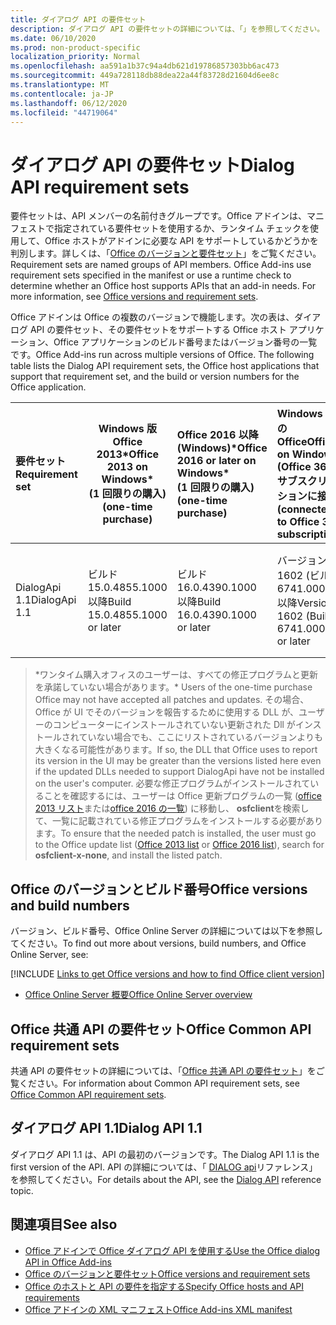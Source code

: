 ```yaml
---
title: ダイアログ API の要件セット
description: ダイアログ API の要件セットの詳細については、「」を参照してください。
ms.date: 06/10/2020
ms.prod: non-product-specific
localization_priority: Normal
ms.openlocfilehash: aa591a1b37c94a4db621d19786857303bb6ac473
ms.sourcegitcommit: 449a728118db88dea22a44f83728d21604d6ee8c
ms.translationtype: MT
ms.contentlocale: ja-JP
ms.lasthandoff: 06/12/2020
ms.locfileid: "44719064"
---
```

# <a name="dialog-api-requirement-sets"></a><span data-ttu-id="c5b41-103">ダイアログ API の要件セット</span><span class="sxs-lookup"><span data-stu-id="c5b41-103">Dialog API requirement sets</span></span>

<span data-ttu-id="c5b41-p101">要件セットは、API メンバーの名前付きグループです。Office アドインは、マニフェストで指定されている要件セットを使用するか、ランタイム チェックを使用して、Office ホストがアドインに必要な API をサポートしているかどうかを判別します。詳しくは、「[Office のバージョンと要件セット](../../develop/office-versions-and-requirement-sets.md)」をご覧ください。</span><span class="sxs-lookup"><span data-stu-id="c5b41-p101">Requirement sets are named groups of API members. Office Add-ins use requirement sets specified in the manifest or use a runtime check to determine whether an Office host supports APIs that an add-in needs. For more information, see [Office versions and requirement sets](../../develop/office-versions-and-requirement-sets.md).</span></span>

<span data-ttu-id="c5b41-p102">Office アドインは Office の複数のバージョンで機能します。次の表は、ダイアログ API の要件セット、その要件セットをサポートする Office ホスト アプリケーション、Office アプリケーションのビルド番号またはバージョン番号の一覧です。</span><span class="sxs-lookup"><span data-stu-id="c5b41-p102">Office Add-ins run across multiple versions of Office. The following table lists the Dialog API requirement sets, the Office host applications that support that requirement set, and the build or version numbers for the Office application.</span></span>

|  <span data-ttu-id="c5b41-109">要件セット</span><span class="sxs-lookup"><span data-stu-id="c5b41-109">Requirement set</span></span>  | <span data-ttu-id="c5b41-110">Windows 版 Office 2013\*</span><span class="sxs-lookup"><span data-stu-id="c5b41-110">Office 2013 on Windows\*</span></span><br><span data-ttu-id="c5b41-111">(1 回限りの購入)</span><span class="sxs-lookup"><span data-stu-id="c5b41-111">(one-time purchase)</span></span> | <span data-ttu-id="c5b41-112">Office 2016 以降 (Windows)\*</span><span class="sxs-lookup"><span data-stu-id="c5b41-112">Office 2016 or later on Windows\*</span></span><br><span data-ttu-id="c5b41-113">(1 回限りの購入)</span><span class="sxs-lookup"><span data-stu-id="c5b41-113">(one-time purchase)</span></span>   | <span data-ttu-id="c5b41-114">Windows での Office</span><span class="sxs-lookup"><span data-stu-id="c5b41-114">Office on Windows</span></span><br><span data-ttu-id="c5b41-115">(Office 365 サブスクリプションに接続)</span><span class="sxs-lookup"><span data-stu-id="c5b41-115">(connected to Office 365 subscription)</span></span> |  <span data-ttu-id="c5b41-116">Office on iPad</span><span class="sxs-lookup"><span data-stu-id="c5b41-116">Office on iPad</span></span><br><span data-ttu-id="c5b41-117">(Office 365 サブスクリプションに接続)</span><span class="sxs-lookup"><span data-stu-id="c5b41-117">(connected to Office 365 subscription)</span></span>  |  <span data-ttu-id="c5b41-118">Office on Mac</span><span class="sxs-lookup"><span data-stu-id="c5b41-118">Office on Mac</span></span><br><span data-ttu-id="c5b41-119">(Office 365 サブスクリプションに接続)</span><span class="sxs-lookup"><span data-stu-id="c5b41-119">(connected to Office 365 subscription)</span></span>  | <span data-ttu-id="c5b41-120">Office on the web</span><span class="sxs-lookup"><span data-stu-id="c5b41-120">Office on the web</span></span>  |  <span data-ttu-id="c5b41-121">Office Online Server</span><span class="sxs-lookup"><span data-stu-id="c5b41-121">Office Online Server</span></span>  |
|:-----|-----|:-----|:-----|:-----|:-----|:-----|:-----|
| <span data-ttu-id="c5b41-122">DialogApi 1.1</span><span class="sxs-lookup"><span data-stu-id="c5b41-122">DialogApi 1.1</span></span>  | <span data-ttu-id="c5b41-123">ビルド 15.0.4855.1000 以降</span><span class="sxs-lookup"><span data-stu-id="c5b41-123">Build 15.0.4855.1000 or later</span></span> | <span data-ttu-id="c5b41-124">ビルド 16.0.4390.1000 以降</span><span class="sxs-lookup"><span data-stu-id="c5b41-124">Build 16.0.4390.1000 or later</span></span> | <span data-ttu-id="c5b41-125">バージョン 1602 (ビルド 6741.0000) 以降</span><span class="sxs-lookup"><span data-stu-id="c5b41-125">Version 1602 (Build 6741.0000) or later</span></span> | <span data-ttu-id="c5b41-126">1.22 以降</span><span class="sxs-lookup"><span data-stu-id="c5b41-126">1.22 or later</span></span> | <span data-ttu-id="c5b41-127">15.20 以降</span><span class="sxs-lookup"><span data-stu-id="c5b41-127">15.20 or later</span></span>| <span data-ttu-id="c5b41-128">2017 年 1 月</span><span class="sxs-lookup"><span data-stu-id="c5b41-128">January 2017</span></span> | <span data-ttu-id="c5b41-129">バージョン 1608 (ビルド 7601.6800) 以降</span><span class="sxs-lookup"><span data-stu-id="c5b41-129">Version 1608 (Build 7601.6800) or later</span></span>|

><span data-ttu-id="c5b41-130">\*ワンタイム購入オフィスのユーザーは、すべての修正プログラムと更新を承諾していない場合があります。</span><span class="sxs-lookup"><span data-stu-id="c5b41-130">\* Users of the one-time purchase Office may not have accepted all patches and updates.</span></span> <span data-ttu-id="c5b41-131">その場合、Office が UI でそのバージョンを報告するために使用する DLL が、ユーザーのコンピューターにインストールされていない更新された Dll がインストールされていない場合でも、ここにリストされているバージョンよりも大きくなる可能性があります。</span><span class="sxs-lookup"><span data-stu-id="c5b41-131">If so, the DLL that Office uses to report its version in the UI may be greater than the versions listed here even if the updated DLLs needed to support DialogApi have not be installed on the user's computer.</span></span> <span data-ttu-id="c5b41-132">必要な修正プログラムがインストールされていることを確認するには、ユーザーは Office 更新プログラムの一覧 ([office 2013 リスト](/officeupdates/msp-files-office-2013)または[office 2016 の一覧](/officeupdates/msp-files-office-2016)) に移動し、 **osfclient**を検索して、一覧に記載されている修正プログラムをインストールする必要があります。</span><span class="sxs-lookup"><span data-stu-id="c5b41-132">To ensure that the needed patch is installed, the user must go to the Office update list ([Office 2013 list](/officeupdates/msp-files-office-2013) or [Office 2016 list](/officeupdates/msp-files-office-2016)), search for **osfclient-x-none**, and install the listed patch.</span></span>

## <a name="office-versions-and-build-numbers"></a><span data-ttu-id="c5b41-133">Office のバージョンとビルド番号</span><span class="sxs-lookup"><span data-stu-id="c5b41-133">Office versions and build numbers</span></span>

<span data-ttu-id="c5b41-134">バージョン、ビルド番号、Office Online Server の詳細については以下を参照してください。</span><span class="sxs-lookup"><span data-stu-id="c5b41-134">To find out more about versions, build numbers, and Office Online Server, see:</span></span>

[!INCLUDE [Links to get Office versions and how to find Office client version](../../includes/links-get-office-versions-builds.md)]
- [<span data-ttu-id="c5b41-135">Office Online Server 概要</span><span class="sxs-lookup"><span data-stu-id="c5b41-135">Office Online Server overview</span></span>](/officeonlineserver/office-online-server-overview)

## <a name="office-common-api-requirement-sets"></a><span data-ttu-id="c5b41-136">Office 共通 API の要件セット</span><span class="sxs-lookup"><span data-stu-id="c5b41-136">Office Common API requirement sets</span></span>

<span data-ttu-id="c5b41-137">共通 API の要件セットの詳細については、「[Office 共通 API の要件セット](office-add-in-requirement-sets.md)」をご覧ください。</span><span class="sxs-lookup"><span data-stu-id="c5b41-137">For information about Common API requirement sets, see [Office Common API requirement sets](office-add-in-requirement-sets.md).</span></span>

## <a name="dialog-api-11"></a><span data-ttu-id="c5b41-138">ダイアログ API 1.1</span><span class="sxs-lookup"><span data-stu-id="c5b41-138">Dialog API 1.1</span></span>

<span data-ttu-id="c5b41-139">ダイアログ API 1.1 は、API の最初のバージョンです。</span><span class="sxs-lookup"><span data-stu-id="c5b41-139">The Dialog API 1.1 is the first version of the API.</span></span> <span data-ttu-id="c5b41-140">API の詳細については、「 [DIALOG api](/javascript/api/office/office.ui)リファレンス」を参照してください。</span><span class="sxs-lookup"><span data-stu-id="c5b41-140">For details about the API, see the [Dialog API](/javascript/api/office/office.ui) reference topic.</span></span>

## <a name="see-also"></a><span data-ttu-id="c5b41-141">関連項目</span><span class="sxs-lookup"><span data-stu-id="c5b41-141">See also</span></span>

- [<span data-ttu-id="c5b41-142">Office アドインで Office ダイアログ API を使用する</span><span class="sxs-lookup"><span data-stu-id="c5b41-142">Use the Office dialog API in Office Add-ins</span></span>](../../develop/dialog-api-in-office-add-ins.md)
- [<span data-ttu-id="c5b41-143">Office のバージョンと要件セット</span><span class="sxs-lookup"><span data-stu-id="c5b41-143">Office versions and requirement sets</span></span>](../../develop/office-versions-and-requirement-sets.md)
- [<span data-ttu-id="c5b41-144">Office のホストと API の要件を指定する</span><span class="sxs-lookup"><span data-stu-id="c5b41-144">Specify Office hosts and API requirements</span></span>](../../develop/specify-office-hosts-and-api-requirements.md)
- [<span data-ttu-id="c5b41-145">Office アドインの XML マニフェスト</span><span class="sxs-lookup"><span data-stu-id="c5b41-145">Office Add-ins XML manifest</span></span>](../../develop/add-in-manifests.md)
